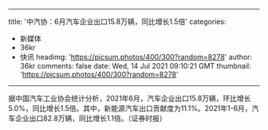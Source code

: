 
---
title: '中汽协：6月汽车企业出口15.8万辆，同比增长1.5倍'
categories: 
 - 新媒体
 - 36kr
 - 快讯
headimg: 'https://picsum.photos/400/300?random=8278'
author: 36kr
comments: false
date: Wed, 14 Jul 2021 09:10:21 GMT
thumbnail: 'https://picsum.photos/400/300?random=8278'
---

<div>   
据中国汽车工业协会统计分析，2021年6月，汽车企业出口15.8万辆，环比增长5.0%，同比增长1.5倍。其中，新能源汽车出口贡献度为11.1%。2021年1-6月，汽车企业出口82.8万辆，同比增长1.1倍。（证券时报）  
</div>
            